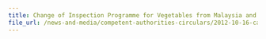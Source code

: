 ```yaml
---
title: Change of Inspection Programme for Vegetables from Malaysia and Thailand; and Enchancement to the Incentive Schemen for Vegetables Inspected under EEP
file_url: /news-and-media/competent-authorities-circulars/2012-10-16-ca.pdf
---
```

